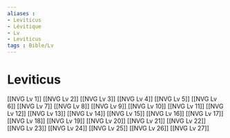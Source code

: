 ```yaml
---
aliases : 
- Leviticus
- Lévitique
- Lv
- Leviticus
tags : Bible/Lv
---
```


# Leviticus

[[NVG Lv 1]]
[[NVG Lv 2]]
[[NVG Lv 3]]
[[NVG Lv 4]]
[[NVG Lv 5]]
[[NVG Lv 6]]
[[NVG Lv 7]]
[[NVG Lv 8]]
[[NVG Lv 9]]
[[NVG Lv 10]]
[[NVG Lv 11]]
[[NVG Lv 12]]
[[NVG Lv 13]]
[[NVG Lv 14]]
[[NVG Lv 15]]
[[NVG Lv 16]]
[[NVG Lv 17]]
[[NVG Lv 18]]
[[NVG Lv 19]]
[[NVG Lv 20]]
[[NVG Lv 21]]
[[NVG Lv 22]]
[[NVG Lv 23]]
[[NVG Lv 24]]
[[NVG Lv 25]]
[[NVG Lv 26]]
[[NVG Lv 27]]
